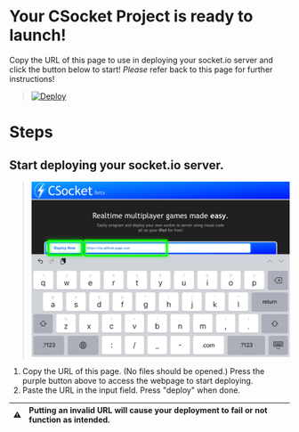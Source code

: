 # Your CSocket Project is ready to launch!
Copy the URL of this page to use in deploying your socket.io server and click the button below to start! *Please* refer back to this page for further instructions!

> [![Deploy](https://www.herokucdn.com/deploy/button.png)](https://rxcodes.github.io/CSocket-Docs/Compiler.html)

# Steps
## Start deploying your socket.io server.
> ![image](https://raw.githubusercontent.com/RXCodes/CSocket-Application/main/content/72ABDFFA-7BBB-439F-BAD4-C939436709E5.png)
1. Copy the URL of this page. (No files should be opened.) Press the purple button above to access the webpage to start deploying.
2. Paste the URL in the input field. Press "deploy" when done.

:warning: | Putting an invalid URL will cause your deployment to fail or not function as intended.
:---: | :---
